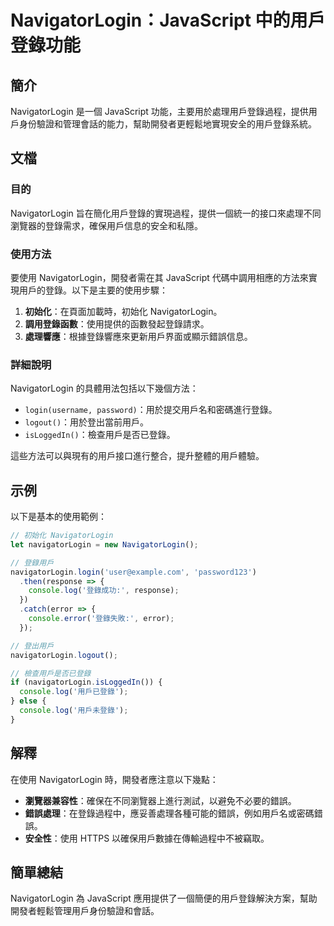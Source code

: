 <!--
Meta Description: # NavigatorLogin：JavaScript 中的用戶登錄功能 ## 簡介 NavigatorLogin 是一個 JavaScript 功能，主要用於處理用戶登錄過程，提供用戶身份驗證和管理會話的能力，幫助開發者更輕鬆地實現安全的用戶登錄系統。 ## 文檔 ### 目的 Navigator...
Meta Keywords: navigatorlogin, javascript, console, 初始化, log
-->

# NavigatorLogin：JavaScript 中的用戶登錄功能

## 簡介
NavigatorLogin 是一個 JavaScript 功能，主要用於處理用戶登錄過程，提供用戶身份驗證和管理會話的能力，幫助開發者更輕鬆地實現安全的用戶登錄系統。

## 文檔
### 目的
NavigatorLogin 旨在簡化用戶登錄的實現過程，提供一個統一的接口來處理不同瀏覽器的登錄需求，確保用戶信息的安全和私隱。

### 使用方法
要使用 NavigatorLogin，開發者需在其 JavaScript 代碼中調用相應的方法來實現用戶的登錄。以下是主要的使用步驟：

1. **初始化**：在頁面加載時，初始化 NavigatorLogin。
2. **調用登錄函數**：使用提供的函數發起登錄請求。
3. **處理響應**：根據登錄響應來更新用戶界面或顯示錯誤信息。

### 詳細說明
NavigatorLogin 的具體用法包括以下幾個方法：
- `login(username, password)`：用於提交用戶名和密碼進行登錄。
- `logout()`：用於登出當前用戶。
- `isLoggedIn()`：檢查用戶是否已登錄。

這些方法可以與現有的用戶接口進行整合，提升整體的用戶體驗。

## 示例
以下是基本的使用範例：

```javascript
// 初始化 NavigatorLogin
let navigatorLogin = new NavigatorLogin();

// 登錄用戶
navigatorLogin.login('user@example.com', 'password123')
  .then(response => {
    console.log('登錄成功:', response);
  })
  .catch(error => {
    console.error('登錄失敗:', error);
  });

// 登出用戶
navigatorLogin.logout();

// 檢查用戶是否已登錄
if (navigatorLogin.isLoggedIn()) {
  console.log('用戶已登錄');
} else {
  console.log('用戶未登錄');
}
```

## 解釋
在使用 NavigatorLogin 時，開發者應注意以下幾點：
- **瀏覽器兼容性**：確保在不同瀏覽器上進行測試，以避免不必要的錯誤。
- **錯誤處理**：在登錄過程中，應妥善處理各種可能的錯誤，例如用戶名或密碼錯誤。
- **安全性**：使用 HTTPS 以確保用戶數據在傳輸過程中不被竊取。

## 簡單總結
NavigatorLogin 為 JavaScript 應用提供了一個簡便的用戶登錄解決方案，幫助開發者輕鬆管理用戶身份驗證和會話。